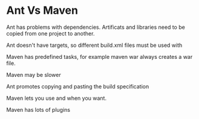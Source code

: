 # Ant Vs Maven


Ant has problems with dependencies.  Artificats and libraries need to be copied from one project to another.

Ant doesn't have targets, so different build.xml files must be used with 


Maven has predefined tasks, for example
  maven war
always creates a war file.



Maven may be slower

Ant promotes copying and pasting the build specification


Maven lets you use and when you want.

Maven has lots of plugins